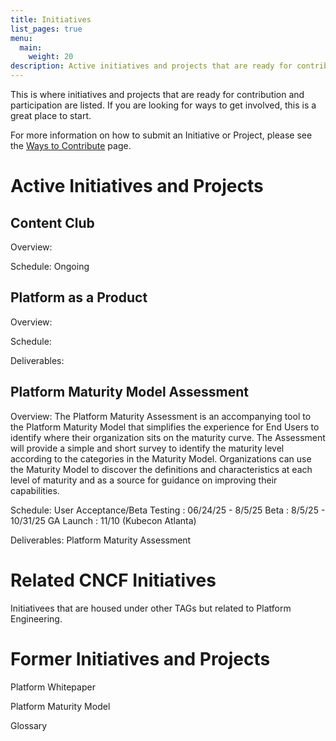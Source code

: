 ```yaml
---
title: Initiatives
list_pages: true
menu:
  main:
    weight: 20
description: Active initiatives and projects that are ready for contribution and participation.
---
```


This is where initiatives and projects that are ready for contribution and participation are listed. If you are looking for ways to get involved, this is a great place to start.

For more information on how to submit an Initiative or Project, please see the [Ways to Contribute](https://tag-app-delivery.cncf.io/contribute/ways-to-contribute/) page.

# Active Initiatives and Projects

## Content Club

Overview:

Schedule: Ongoing

## Platform as a Product

Overview:

Schedule:

Deliverables:

## Platform Maturity Model Assessment

Overview:
The Platform Maturity Assessment is an accompanying tool to the Platform Maturity Model that simplifies the experience for End Users to identify where their organization sits on the maturity curve. The Assessment will provide a simple and short survey to identify the maturity level according to the categories in the Maturity Model. Organizations can use the Maturity Model to discover the definitions and characteristics at each level of maturity and as a source for guidance on improving their capabilities. 

Schedule:
User Acceptance/Beta Testing : 06/24/25 - 8/5/25
Beta : 8/5/25 - 10/31/25
GA Launch : 11/10 (Kubecon Atlanta)

Deliverables:
Platform Maturity Assessment 

# Related CNCF Initiatives

Initiativees that are housed under other TAGs but related to Platform Engineering.

# Former Initiatives and Projects

Platform Whitepaper

Platform Maturity Model

Glossary
